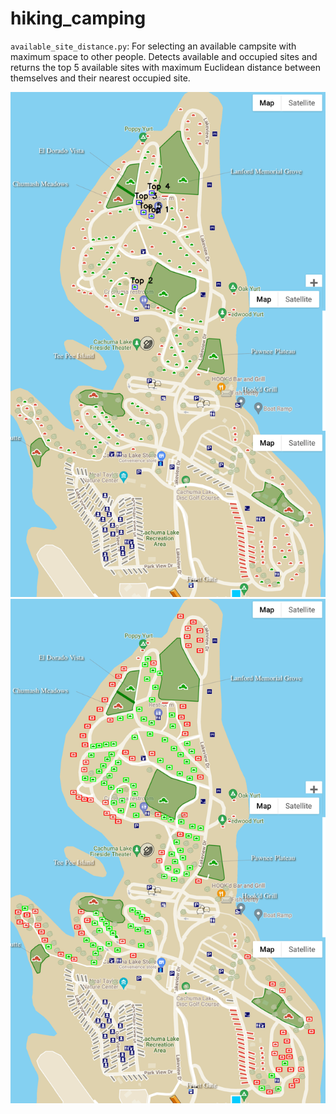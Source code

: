# hiking_camping

`available_site_distance.py`: For selecting an available campsite with maximum space to other people. Detects available and occupied sites and returns the top 5 available sites with maximum Euclidean distance between themselves and their nearest occupied site.

![Top 5](https://github.com/nankivel/hiking_camping/blob/main/data/Top_5_Available_Sites.png)![Site Detection](https://github.com/nankivel/hiking_camping/blob/main/data/Debug_Detection.png)